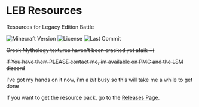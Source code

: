 # LEB Resources
Resources for Legacy Edition Battle

![Minecraft Version](https://img.shields.io/badge/Minecraft-1.16.5--1.17.1-80ba42?style=for-the-badge) ![License](https://img.shields.io/github/license/DBTDerpbox/LEB-resources?style=for-the-badge) ![Last Commit](https://img.shields.io/github/last-commit/dbtderpbox/LEB-resources?style=for-the-badge)

~~Greek Mythology textures haven't been cracked yet afaik =(~~

~~If You have them PLEASE contact me, im available on PMC and the LEM discord~~

I've got my hands on it now, i'm a *bit* busy so this will take me a while to get done

If you want to get the resource pack, go to the [Releases Page](https://github.com/DBTDerpbox/Legacy-Edition-Battle/releases).
